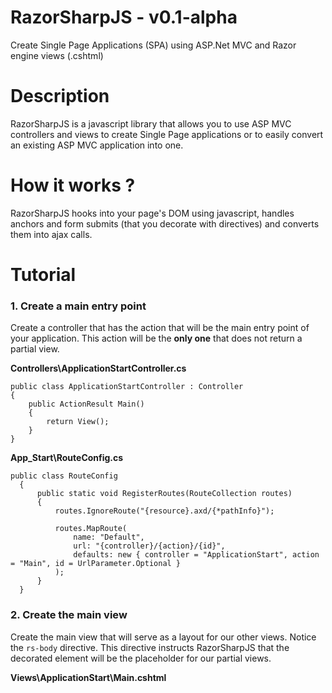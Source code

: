 # RazorSharpJS - v0.1-alpha
Create Single Page Applications (SPA) using ASP.Net MVC and Razor engine views (.cshtml)

# Description
RazorSharpJS is a javascript library that allows you to use ASP MVC controllers and views to create Single Page applications or to easily convert an existing ASP MVC application into one.

# How it works ?
RazorSharpJS hooks into your page's DOM using javascript, handles anchors and form submits (that you decorate with directives) and converts them into ajax calls.

# Tutorial
### 1. Create a main entry point
Create a controller that has the action that will be the main entry point of your application. This action will be the **only one** that does not return a partial view.


  **Controllers\ApplicationStartController.cs**
  ```
  public class ApplicationStartController : Controller
  {
      public ActionResult Main()
      {
          return View();
      }
  }
  ```
  **App_Start\RouteConfig.cs**
  ```
  public class RouteConfig
    {
        public static void RegisterRoutes(RouteCollection routes)
        {
            routes.IgnoreRoute("{resource}.axd/{*pathInfo}");

            routes.MapRoute(
                name: "Default",
                url: "{controller}/{action}/{id}",
                defaults: new { controller = "ApplicationStart", action = "Main", id = UrlParameter.Optional }
            );
        }
    }
  ```
### 2. Create the main view 
Create the main view that will serve as a layout for our other views. Notice the `rs-body` directive. This directive instructs RazorSharpJS that the decorated element will be the placeholder for our partial views.


  **Views\ApplicationStart\Main.cshtml**
  
